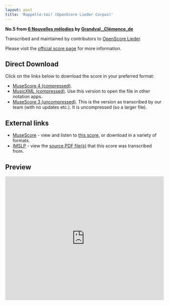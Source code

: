 ```yaml
---
layout: post
title: 'Rappelle-toi! (OpenScore Lieder Corpus)'
---
```


__No.5 from [6 Nouvelles mélodies](https://fourscoreandmore.org/openscore/lieder/Grandval,_Cl%C3%A9mence_de/6_Nouvelles_m%C3%A9lodies/) by [Grandval,_Clémence_de](https://fourscoreandmore.org/openscore/lieder/Grandval,_Cl%C3%A9mence_de)__

Transcribed and maintained by contributors to [OpenScore Lieder].

Please visit the [official score page] for more information.

[official score page]: https://musescore.com/openscore-lieder-corpus/scores/6614760
[OpenScore Lieder]: https://musescore.com/openscore-lieder-corpus

## Direct Download

Click on the links below to download the score in your preferred format:
- [MuseScore 4 (compressed)](https://fourscoreandmore.org/openscore/lieder/Grandval,_Cl%C3%A9mence_de/6_Nouvelles_m%C3%A9lodies/5_Rappelle-toi%21.mscz).
- [MusicXML (compressed)](https://fourscoreandmore.org/openscore/lieder/Grandval,_Cl%C3%A9mence_de/6_Nouvelles_m%C3%A9lodies/5_Rappelle-toi%21.mxl). Use this version to open the file in other notation apps.
- [MuseScore 3 (uncompressed)](https://raw.githubusercontent.com/OpenScore/Lieder/refs/heads/main/scores/Grandval,_Cl%C3%A9mence_de/6_Nouvelles_m%C3%A9lodies/5_Rappelle-toi%21/lc6614760.mscx). This is the version as transcribed by our team (with no updates etc.). It is uncompressed (so a larger file).

## External links

- [MuseScore] - view and listen to [this score][MuseScore], or download in a variety of formats.
- [IMSLP] - view the [source PDF file(s)][IMSLP] that this score was transcribed from.

[MuseScore]: https://musescore.com/score/6614760
[IMSLP]: https://imslp.org/wiki/Special:ReverseLookup/578230

## Preview

<iframe width="100%" height="394" src="https://musescore.com/openscore-lieder-corpus/scores/6614760/embed" frameborder="0" allowfullscreen allow="autoplay; fullscreen"></iframe>
